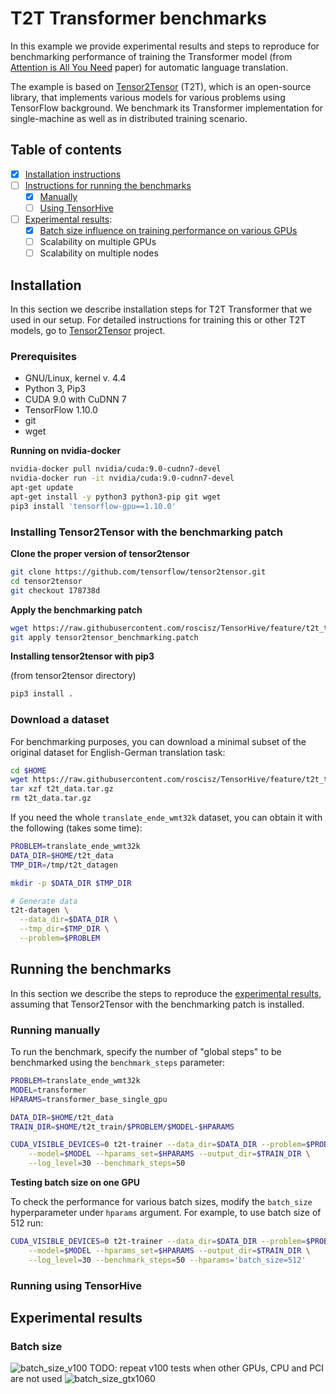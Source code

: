 # T2T Transformer benchmarks

In this example we provide experimental results and steps to reproduce for benchmarking performance of training the
Transformer model (from [Attention is All You Need](https://arxiv.org/abs/1706.03762) paper) for automatic language translation.

The example is based on [Tensor2Tensor](https://github.com/tensorflow/tensor2tensor) (T2T), which is an open-source library,
that implements various models for various problems using TensorFlow background. We benchmark its Transformer implementation
for single-machine as well as in distributed training scenario.

## Table of contents
- [x] [Installation instructions](#installation)
- [ ] [Instructions for running the benchmarks](#running-the-benchmarks)
  - [x] [Manually](#running-manually)
  - [ ] [Using TensorHive](#running-using-tensorhive)
- [ ] [Experimental results](#experimental-results):
  - [x] [Batch size influence on training performance on various GPUs](#batch-size)
  - [ ] Scalability on multiple GPUs
  - [ ] Scalability on multiple nodes

## Installation

In this section we describe installation steps for T2T Transformer that we used in our setup.
For detailed instructions for training this or other T2T models, go to
[Tensor2Tensor](https://github.com/tensorflow/tensor2tensor) project.

### Prerequisites

* GNU/Linux, kernel v. 4.4
* Python 3, Pip3
* CUDA 9.0 with CuDNN 7
* TensorFlow 1.10.0
* git
* wget

**Running on nvidia-docker**
```bash
nvidia-docker pull nvidia/cuda:9.0-cudnn7-devel
nvidia-docker run -it nvidia/cuda:9.0-cudnn7-devel
apt-get update
apt-get install -y python3 python3-pip git wget
pip3 install 'tensorflow-gpu==1.10.0'
```

### Installing Tensor2Tensor with the benchmarking patch


**Clone the proper version of tensor2tensor**
```bash
git clone https://github.com/tensorflow/tensor2tensor.git
cd tensor2tensor
git checkout 178738d
```

**Apply the benchmarking patch**

```bash
wget https://raw.githubusercontent.com/roscisz/TensorHive/feature/t2t_transformer_example/examples/t2t/tensor2tensor_benchmarking.patch
git apply tensor2tensor_benchmarking.patch
```

**Installing tensor2tensor with pip3**

(from tensor2tensor directory)
```bash
pip3 install .
```


### Download a dataset

For benchmarking purposes, you can download a minimal subset of the original
dataset for English-German translation task:

```bash
cd $HOME
wget https://raw.githubusercontent.com/roscisz/TensorHive/feature/t2t_transformer_example/examples/t2t/t2t_data.tar.gz
tar xzf t2t_data.tar.gz
rm t2t_data.tar.gz
```

If you need the whole `translate_ende_wmt32k` dataset, you can obtain it with the following
(takes some time):

```bash
PROBLEM=translate_ende_wmt32k
DATA_DIR=$HOME/t2t_data
TMP_DIR=/tmp/t2t_datagen

mkdir -p $DATA_DIR $TMP_DIR

# Generate data
t2t-datagen \
  --data_dir=$DATA_DIR \
  --tmp_dir=$TMP_DIR \
  --problem=$PROBLEM
```


## Running the benchmarks

In this section we describe the steps to reproduce the
[experimental results](#experimental-results),
assuming that Tensor2Tensor with the benchmarking patch is installed.

### Running manually

To run the benchmark, specify the number of "global steps" to be benchmarked
using the `benchmark_steps` parameter:

```bash
PROBLEM=translate_ende_wmt32k
MODEL=transformer
HPARAMS=transformer_base_single_gpu

DATA_DIR=$HOME/t2t_data
TRAIN_DIR=$HOME/t2t_train/$PROBLEM/$MODEL-$HPARAMS

CUDA_VISIBLE_DEVICES=0 t2t-trainer --data_dir=$DATA_DIR --problem=$PROBLEM \
    --model=$MODEL --hparams_set=$HPARAMS --output_dir=$TRAIN_DIR \
    --log_level=30 --benchmark_steps=50

```

**Testing batch size on one GPU**

To check the performance for various batch sizes, modify the `batch_size`
hyperparameter under `hparams` argument. For example, to use batch size of 512
run:

```bash
CUDA_VISIBLE_DEVICES=0 t2t-trainer --data_dir=$DATA_DIR --problem=$PROBLEM \
    --model=$MODEL --hparams_set=$HPARAMS --output_dir=$TRAIN_DIR \
    --log_level=30 --benchmark_steps=50 --hparams='batch_size=512'
```


### Running using TensorHive

## Experimental results

### Batch size

![batch_size_v100](https://raw.githubusercontent.com/roscisz/TensorHive/feature/deepspeech_example/examples/deepspeech/img/batch_size_v100.png)
TODO: repeat v100 tests when other GPUs, CPU and PCI are not used
![batch_size_gtx1060](https://raw.githubusercontent.com/roscisz/TensorHive/feature/deepspeech_example/examples/deepspeech/img/batch_size_gtx1060.png)

